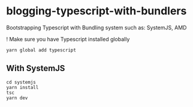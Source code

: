 # blogging-typescript-with-bundlers
Bootstrapping Typescript with Bundling system such as: SystemJS, AMD

! Make sure you have Typescript installed globally

    yarn global add typescript

## With SystemJS

    cd systemjs
    yarn install
    tsc
    yarn dev
